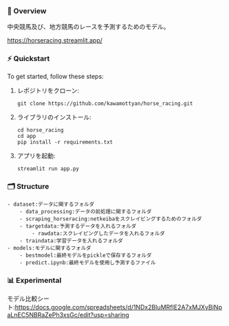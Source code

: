 ### 🐎 Overview
中央競馬及び、地方競馬のレースを予測するためのモデル。

https://horseracing.streamlit.app/

### ⚡️ Quickstart
To get started, follow these steps:

1. レポジトリをクローン:
   ```
   git clone https://github.com/kawamottyan/horse_racing.git
   ```
2. ライブラリのインストール:
   ```
   cd horse_racing
   cd app
   pip install -r requirements.txt
   ```
3. アプリを起動:
   ```
   streamlit run app.py
   ```

### 🗂️ Structure

```
- dataset:データに関するフォルダ
    - data_processing:データの前処理に関するフォルダ
    - scraping_horseracing:netkeibaをスクレイピングするためのフォルダ
    - targetdata:予測するデータを入れるフォルダ
        - rawdata:スクレイピングしたデータを入れるフォルダ
    - traindata:学習データを入れるフォルダ
- models:モデルに関するフォルダ
    - bestmodel:最終モデルをpickleで保存するフォルダ
    - predict.ipynb:最終モデルを使用し予測するファイル
```

### 📊 Experimental
モデル比較シート:https://docs.google.com/spreadsheets/d/1NDx2BIuMRfIE2A7xMJXyBiNpaLnEC5NBRaZePh3xsGc/edit?usp=sharing
